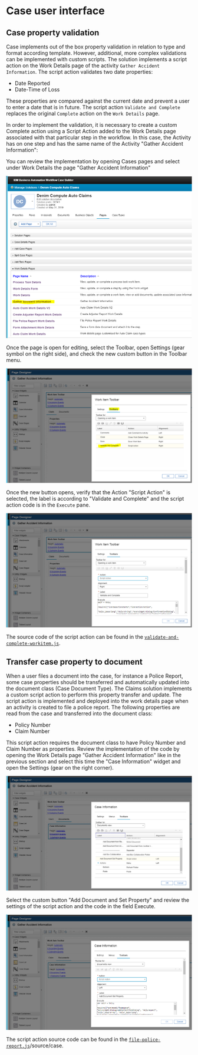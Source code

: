 # Case user interface

## Case property validation

Case implements out of the box property validation in relation to type and format according template. However, additional, more complex validations can be implemented with custom scripts.
The solution implements a script action on the Work Details page of the activity `Gather Accident Information`. The script action validates two date properties:

- Date Reported
- Date-Time of Loss

These properties are compared against the current date and prevent a user to enter a date that is in future. The script action `Validate and Complete` replaces the original `Complete` action on the `Work Details` page.

In order to implement the validation, it is necessary to create a custom Complete action using a Script Action added to the Work Details page associated with that particular step in the workflow. In this case, the Activity has on one step and has the same name of the Activity "Gather Accident Information":

You can review the implementation by opening Cases pages and select under Work Details the page "Gather Accident Information"

![Work Details](images/pages-work-details-gather.PNG) 

Once the page is open for editing, select the Toolbar, open Settings (gear symbol on the right side), and check the new custom button in the Toolbar menu.

![Work Details Toolbar](images/work-detail-gather-acc-info-toolbar.PNG) 

Once the new button opens, verify that the Action "Script Action" is selected, the label is according to "Validate and Complete" and the script action code is in the `Execute` pane.

![Script Action](images/work-item-toolbar-sa-validate-complete.PNG)

The source code of the script action can be found in the [`validate-and-complete-workitem.js`](https://github.com/ibm-cloud-architecture/denim-compute/source/casevalidate-and-complete-workitem.js).

## Transfer case property to document
When a user files a document into the case, for instance a Police Report, some case properties should be transferred and automatically updated into the document class (Case Document Type).
The Claims solution implements a custom script action to perform this property transfer and update. The script action is implemented and deployed into the work details page when an activity is created to file a police report. The following properties are read from the case and transferred into the document class:

- Policy Number
- Claim Number

This script action requires the document class to have Policy Number and Claim Number as properties. Review the implementation of the code by opening the Work Details page "Gather Accident Information" like in the previous section and select this time the "Case Information" widget and open the Settings (gear on the right corner).

![Script Action](images/case-information-toolbar-add-doc-set-prop.PNG)

Select the custom button "Add Document and Set Property" and review the settings of the script action and the code in the field Execute.

![Script Action](images/case-information-toolbar-add-doc-set-prop-edit.PNG)

The script action source code can be found in the [`file-police-report.js`](https://github.com/ibm-cloud-architecture/denim-compute/source/case/file-police-report.js)/source/case.
